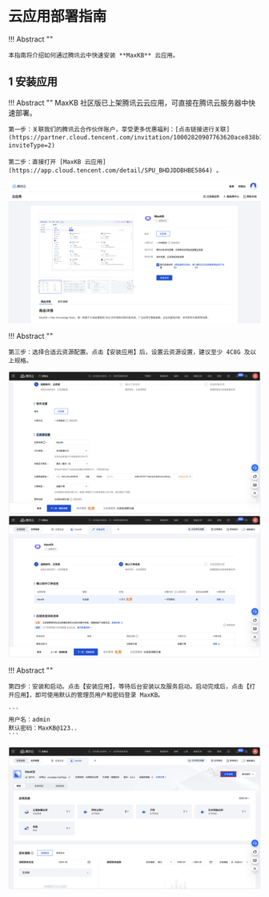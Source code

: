 # 云应用部署指南

!!! Abstract ""

    本指南将介绍如何通过腾讯云中快速安装 **MaxKB** 云应用。

## 1 安装应用

!!! Abstract ""
    MaxKB 社区版已上架腾讯云云应用，可直接在腾讯云服务器中快速部署。

    第一步：关联我们的腾讯云合作伙伴账户，享受更多优惠福利：[点击链接进行关联](https://partner.cloud.tencent.com/invitation/10002820907763620ace838b1?inviteType=2)

    第二步：直接打开 [MaxKB 云应用](https://app.cloud.tencent.com/detail/SPU_BHDJDDBHBE5864) 。

![腾讯云应用](../img/index/maxkb_app_cloud.png)

!!! Abstract ""

    第三步：选择合适云资源配置。点击【安装应用】后，设置云资源设置，建议至少 4C8G 及以上规格。

![应用资源](../img/index/app_resource.png)
![应用资源](../img/index/app_resource2.png)



!!! Abstract ""

    第四步：安装和启动。点击【安装应用】，等待后台安装以及服务启动。启动完成后，点击【打开应用】，即可使用默认的管理员用户和密码登录 MaxKB。

    ```
    用户名：admin
    默认密码：MaxKB@123..
    ```
![安装](../img/index/open_maxkb_app.png)

